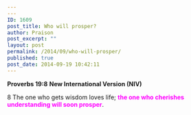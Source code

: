 ```yaml
---
---
ID: 1609
post_title: Who will prosper?
author: Praison
post_excerpt: ""
layout: post
permalink: /2014/09/who-will-prosper/
published: true
post_date: 2014-09-19 10:42:11
---
```

<strong>Proverbs 19:8</strong>
<strong> New International Version (NIV)</strong>

8 The one who gets wisdom loves life;
<span style="color: #ff00ff;"><strong>the one who cherishes understanding will soon prosper</strong></span>.